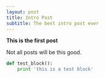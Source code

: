 ```yaml
---
layout: post
title: Intro Post
subtitle: The best intro post ever
---
```


**This is the first post**

Not all posts will be this good.

```python
def test_block():  
    print 'this is a test block'
```